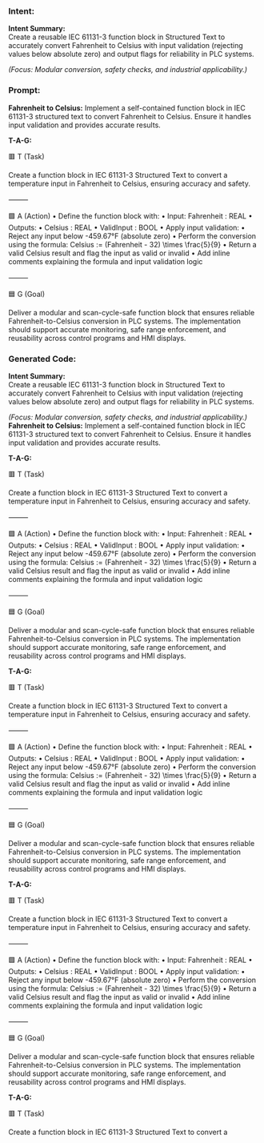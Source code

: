 ### Intent:
**Intent Summary:**  
Create a reusable IEC 61131-3 function block in Structured Text to accurately convert Fahrenheit to Celsius with input validation (rejecting values below absolute zero) and output flags for reliability in PLC systems.  

*(Focus: Modular conversion, safety checks, and industrial applicability.)*

### Prompt:
**Fahrenheit to Celsius:**
Implement a self-contained function block in IEC 61131-3 structured text to convert Fahrenheit to Celsius. Ensure it handles input validation and provides accurate results.

**T-A-G:**

🟥 T (Task)

Create a function block in IEC 61131-3 Structured Text to convert a temperature input in Fahrenheit to Celsius, ensuring accuracy and safety.

⸻

🟩 A (Action)
	•	Define the function block with:
	•	Input: Fahrenheit : REAL
	•	Outputs:
	•	Celsius : REAL
	•	ValidInput : BOOL
	•	Apply input validation:
	•	Reject any input below -459.67°F (absolute zero)
	•	Perform the conversion using the formula:
Celsius := (Fahrenheit - 32) \times \frac{5}{9}
	•	Return a valid Celsius result and flag the input as valid or invalid
	•	Add inline comments explaining the formula and input validation logic

⸻

🟦 G (Goal)

Deliver a modular and scan-cycle-safe function block that ensures reliable Fahrenheit-to-Celsius conversion in PLC systems. The implementation should support accurate monitoring, safe range enforcement, and reusability across control programs and HMI displays.

### Generated Code:
**Intent Summary:**  
Create a reusable IEC 61131-3 function block in Structured Text to accurately convert Fahrenheit to Celsius with input validation (rejecting values below absolute zero) and output flags for reliability in PLC systems.  

*(Focus: Modular conversion, safety checks, and industrial applicability.)*
**Fahrenheit to Celsius:**
Implement a self-contained function block in IEC 61131-3 structured text to convert Fahrenheit to Celsius. Ensure it handles input validation and provides accurate results.

**T-A-G:**

🟥 T (Task)

Create a function block in IEC 61131-3 Structured Text to convert a temperature input in Fahrenheit to Celsius, ensuring accuracy and safety.

⸻

🟩 A (Action)
	•	Define the function block with:
	•	Input: Fahrenheit : REAL
	•	Outputs:
	•	Celsius : REAL
	•	ValidInput : BOOL
	•	Apply input validation:
	•	Reject any input below -459.67°F (absolute zero)
	•	Perform the conversion using the formula:
Celsius := (Fahrenheit - 32) \times \frac{5}{9}
	•	Return a valid Celsius result and flag the input as valid or invalid
	•	Add inline comments explaining the formula and input validation logic

⸻

🟦 G (Goal)

Deliver a modular and scan-cycle-safe function block that ensures reliable Fahrenheit-to-Celsius conversion in PLC systems. The implementation should support accurate monitoring, safe range enforcement, and reusability across control programs and HMI displays.

**T-A-G:**

🟥 T (Task)

Create a function block in IEC 61131-3 Structured Text to convert a temperature input in Fahrenheit to Celsius, ensuring accuracy and safety.

⸻

🟩 A (Action)
	•	Define the function block with:
	•	Input: Fahrenheit : REAL
	•	Outputs:
	•	Celsius : REAL
	•	ValidInput : BOOL
	•	Apply input validation:
	•	Reject any input below -459.67°F (absolute zero)
	•	Perform the conversion using the formula:
Celsius := (Fahrenheit - 32) \times \frac{5}{9}
	•	Return a valid Celsius result and flag the input as valid or invalid
	•	Add inline comments explaining the formula and input validation logic

⸻

🟦 G (Goal)

Deliver a modular and scan-cycle-safe function block that ensures reliable Fahrenheit-to-Celsius conversion in PLC systems. The implementation should support accurate monitoring, safe range enforcement, and reusability across control programs and HMI displays.

**T-A-G:**

🟥 T (Task)

Create a function block in IEC 61131-3 Structured Text to convert a temperature input in Fahrenheit to Celsius, ensuring accuracy and safety.

⸻

🟩 A (Action)
	•	Define the function block with:
	•	Input: Fahrenheit : REAL
	•	Outputs:
	•	Celsius : REAL
	•	ValidInput : BOOL
	•	Apply input validation:
	•	Reject any input below -459.67°F (absolute zero)
	•	Perform the conversion using the formula:
Celsius := (Fahrenheit - 32) \times \frac{5}{9}
	•	Return a valid Celsius result and flag the input as valid or invalid
	•	Add inline comments explaining the formula and input validation logic

⸻

🟦 G (Goal)

Deliver a modular and scan-cycle-safe function block that ensures reliable Fahrenheit-to-Celsius conversion in PLC systems. The implementation should support accurate monitoring, safe range enforcement, and reusability across control programs and HMI displays.

**T-A-G:**

🟥 T (Task)

Create a function block in IEC 61131-3 Structured Text to convert a
